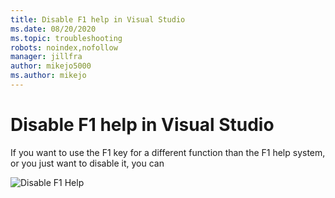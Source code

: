 ```yaml
---
title: Disable F1 help in Visual Studio
ms.date: 08/20/2020
ms.topic: troubleshooting
robots: noindex,nofollow
manager: jillfra
author: mikejo5000
ms.author: mikejo
---
```

# Disable F1 help in Visual Studio

If you want to use the F1 key for a different function than the F1 help system, or you just want to disable it, you can 

![Disable F1 Help](../not-in-toc/media/disable-f1-help.png)

